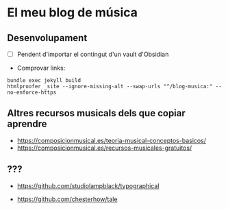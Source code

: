 # El meu blog de música

## Desenvolupament

- [ ] Pendent d'importar el contingut d'un vault d'Obsidian
- Comprovar links:
```
bundle exec jekyll build
htmlproofer _site --ignore-missing-alt --swap-urls "^/blog-musica:" --no-enforce-https 
```



## Altres recursos musicals dels que copiar aprendre

- https://composicionmusical.es/teoria-musical-conceptos-basicos/
- https://composicionmusical.es/recursos-musicales-gratuitos/


## ???

- https://github.com/studiolampblack/typographical

- https://github.com/chesterhow/tale
